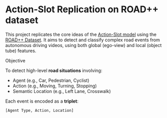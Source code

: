 # Action-Slot Replication on ROAD++ dataset

This project replicates the core ideas of the [Action-Slot model](https://github.com/HCIS-Lab/Action-slot) using the [ROAD++ Dataset](https://github.com/salmank255/Road-waymo-dataset). It aims to detect and classify complex road events from autonomous driving videos, using both global (ego-view) and local (object tube) features.

Objective

To detect high-level **road situations** involving:
- Agent (e.g., Car, Pedestrian, Cyclist)
- Action (e.g., Moving, Turning, Stopping)
-  Semantic Location (e.g., Left Lane, Crosswalk)

Each event is encoded as a **triplet**:

```python
[Agent Type, Action, Location]
